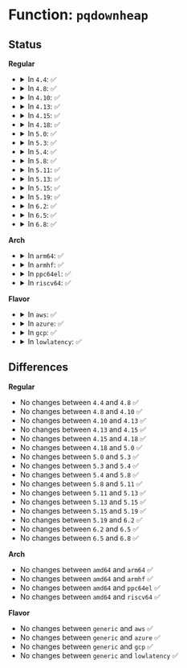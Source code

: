 # Function: <code>pqdownheap</code>

## Status
<b>Regular</b>
<ul>
<li>
<details>
<summary>In <code>4.4</code>: ✅</summary>

```c
void pqdownheap(deflate_state *s, ct_data *tree, int k);
```

**Collision:** Unique Static

**Inline:** No

**Transformation:** False

**Instances:**

```
In lib/zlib_deflate/deftree.c (ffffffff8140b740)
Location: lib/zlib_deflate/deftree.c:371
Inline: False
Direct callers:
  - lib/zlib_deflate/deftree.c:build_tree
  - lib/zlib_deflate/deftree.c:build_tree
  - lib/zlib_deflate/deftree.c:build_tree
```
**Symbols:**

```
ffffffff8140b740-ffffffff8140b838: pqdownheap (STB_LOCAL)
```
</details>
</li>
<li>
<details>
<summary>In <code>4.8</code>: ✅</summary>

```c
void pqdownheap(deflate_state *s, ct_data *tree, int k);
```

**Collision:** Unique Static

**Inline:** No

**Transformation:** False

**Instances:**

```
In lib/zlib_deflate/deftree.c (ffffffff814533f0)
Location: lib/zlib_deflate/deftree.c:371
Inline: False
Direct callers:
  - lib/zlib_deflate/deftree.c:build_tree
  - lib/zlib_deflate/deftree.c:build_tree
  - lib/zlib_deflate/deftree.c:build_tree
```
**Symbols:**

```
ffffffff814533f0-ffffffff814534e7: pqdownheap (STB_LOCAL)
```
</details>
</li>
<li>
<details>
<summary>In <code>4.10</code>: ✅</summary>

```c
void pqdownheap(deflate_state *s, ct_data *tree, int k);
```

**Collision:** Unique Static

**Inline:** No

**Transformation:** False

**Instances:**

```
In lib/zlib_deflate/deftree.c (ffffffff81471db0)
Location: lib/zlib_deflate/deftree.c:371
Inline: False
Direct callers:
  - lib/zlib_deflate/deftree.c:build_tree
  - lib/zlib_deflate/deftree.c:build_tree
  - lib/zlib_deflate/deftree.c:build_tree
```
**Symbols:**

```
ffffffff81471db0-ffffffff81471ea7: pqdownheap (STB_LOCAL)
```
</details>
</li>
<li>
<details>
<summary>In <code>4.13</code>: ✅</summary>

```c
void pqdownheap(deflate_state *s, ct_data *tree, int k);
```

**Collision:** Unique Static

**Inline:** No

**Transformation:** False

**Instances:**

```
In lib/zlib_deflate/deftree.c (ffffffff81477280)
Location: lib/zlib_deflate/deftree.c:371
Inline: False
Direct callers:
  - lib/zlib_deflate/deftree.c:build_tree
  - lib/zlib_deflate/deftree.c:build_tree
  - lib/zlib_deflate/deftree.c:build_tree
```
**Symbols:**

```
ffffffff81477280-ffffffff81477359: pqdownheap (STB_LOCAL)
```
</details>
</li>
<li>
<details>
<summary>In <code>4.15</code>: ✅</summary>

```c
void pqdownheap(deflate_state *s, ct_data *tree, int k);
```

**Collision:** Unique Static

**Inline:** No

**Transformation:** False

**Instances:**

```
In lib/zlib_deflate/deftree.c (ffffffff814a4620)
Location: lib/zlib_deflate/deftree.c:371
Inline: False
Direct callers:
  - lib/zlib_deflate/deftree.c:build_tree
  - lib/zlib_deflate/deftree.c:build_tree
  - lib/zlib_deflate/deftree.c:build_tree
```
**Symbols:**

```
ffffffff814a4620-ffffffff814a46f9: pqdownheap (STB_LOCAL)
```
</details>
</li>
<li>
<details>
<summary>In <code>4.18</code>: ✅</summary>

```c
void pqdownheap(deflate_state *s, ct_data *tree, int k);
```

**Collision:** Unique Static

**Inline:** No

**Transformation:** False

**Instances:**

```
In lib/zlib_deflate/deftree.c (ffffffff814d9a30)
Location: lib/zlib_deflate/deftree.c:371
Inline: False
Direct callers:
  - lib/zlib_deflate/deftree.c:build_tree
  - lib/zlib_deflate/deftree.c:build_tree
  - lib/zlib_deflate/deftree.c:build_tree
```
**Symbols:**

```
ffffffff814d9a30-ffffffff814d9b0a: pqdownheap (STB_LOCAL)
```
</details>
</li>
<li>
<details>
<summary>In <code>5.0</code>: ✅</summary>

```c
void pqdownheap(deflate_state *s, ct_data *tree, int k);
```

**Collision:** Unique Static

**Inline:** No

**Transformation:** False

**Instances:**

```
In lib/zlib_deflate/deftree.c (ffffffff814ee4f0)
Location: lib/zlib_deflate/deftree.c:371
Inline: False
Direct callers:
  - lib/zlib_deflate/deftree.c:build_tree
  - lib/zlib_deflate/deftree.c:build_tree
  - lib/zlib_deflate/deftree.c:build_tree
```
**Symbols:**

```
ffffffff814ee4f0-ffffffff814ee5ca: pqdownheap (STB_LOCAL)
```
</details>
</li>
<li>
<details>
<summary>In <code>5.3</code>: ✅</summary>

```c
void pqdownheap(deflate_state *s, ct_data *tree, int k);
```

**Collision:** Unique Static

**Inline:** No

**Transformation:** False

**Instances:**

```
In lib/zlib_deflate/deftree.c (ffffffff8151b2a0)
Location: lib/zlib_deflate/deftree.c:371
Inline: False
Direct callers:
  - lib/zlib_deflate/deftree.c:build_tree
  - lib/zlib_deflate/deftree.c:build_tree
  - lib/zlib_deflate/deftree.c:build_tree
```
**Symbols:**

```
ffffffff8151b2a0-ffffffff8151b37a: pqdownheap (STB_LOCAL)
```
</details>
</li>
<li>
<details>
<summary>In <code>5.4</code>: ✅</summary>

```c
void pqdownheap(deflate_state *s, ct_data *tree, int k);
```

**Collision:** Unique Static

**Inline:** No

**Transformation:** False

**Instances:**

```
In lib/zlib_deflate/deftree.c (ffffffff8153c130)
Location: lib/zlib_deflate/deftree.c:317
Inline: False
Direct callers:
  - lib/zlib_deflate/deftree.c:build_tree
  - lib/zlib_deflate/deftree.c:build_tree
  - lib/zlib_deflate/deftree.c:build_tree
```
**Symbols:**

```
ffffffff8153c130-ffffffff8153c20a: pqdownheap (STB_LOCAL)
```
</details>
</li>
<li>
<details>
<summary>In <code>5.8</code>: ✅</summary>

```c
void pqdownheap(deflate_state *s, ct_data *tree, int k);
```

**Collision:** Unique Static

**Inline:** No

**Transformation:** False

**Instances:**

```
In lib/zlib_deflate/deftree.c (ffffffff815a0760)
Location: lib/zlib_deflate/deftree.c:317
Inline: False
Direct callers:
  - lib/zlib_deflate/deftree.c:build_tree
  - lib/zlib_deflate/deftree.c:build_tree
  - lib/zlib_deflate/deftree.c:build_tree
```
**Symbols:**

```
ffffffff815a0760-ffffffff815a083d: pqdownheap (STB_LOCAL)
```
</details>
</li>
<li>
<details>
<summary>In <code>5.11</code>: ✅</summary>

```c
void pqdownheap(deflate_state *s, ct_data *tree, int k);
```

**Collision:** Unique Static

**Inline:** No

**Transformation:** False

**Instances:**

```
In lib/zlib_deflate/deftree.c (ffffffff815bc190)
Location: lib/zlib_deflate/deftree.c:317
Inline: False
Direct callers:
  - lib/zlib_deflate/deftree.c:build_tree
  - lib/zlib_deflate/deftree.c:build_tree
  - lib/zlib_deflate/deftree.c:build_tree
```
**Symbols:**

```
ffffffff815bc190-ffffffff815bc272: pqdownheap (STB_LOCAL)
```
</details>
</li>
<li>
<details>
<summary>In <code>5.13</code>: ✅</summary>

```c
void pqdownheap(deflate_state *s, ct_data *tree, int k);
```

**Collision:** Unique Static

**Inline:** No

**Transformation:** False

**Instances:**

```
In lib/zlib_deflate/deftree.c (ffffffff815c6fc0)
Location: lib/zlib_deflate/deftree.c:317
Inline: False
Direct callers:
  - lib/zlib_deflate/deftree.c:build_tree
  - lib/zlib_deflate/deftree.c:build_tree
  - lib/zlib_deflate/deftree.c:build_tree
```
**Symbols:**

```
ffffffff815c6fc0-ffffffff815c70a5: pqdownheap (STB_LOCAL)
```
</details>
</li>
<li>
<details>
<summary>In <code>5.15</code>: ✅</summary>

```c
void pqdownheap(deflate_state *s, ct_data *tree, int k);
```

**Collision:** Unique Static

**Inline:** No

**Transformation:** False

**Instances:**

```
In lib/zlib_deflate/deftree.c (ffffffff8162f6e0)
Location: lib/zlib_deflate/deftree.c:317
Inline: False
Direct callers:
  - lib/zlib_deflate/deftree.c:build_tree
  - lib/zlib_deflate/deftree.c:build_tree
  - lib/zlib_deflate/deftree.c:build_tree
```
**Symbols:**

```
ffffffff8162f6e0-ffffffff8162fc17: pqdownheap (STB_LOCAL)
```
</details>
</li>
<li>
<details>
<summary>In <code>5.19</code>: ✅</summary>

```c
void pqdownheap(deflate_state *s, ct_data *tree, int k);
```

**Collision:** Unique Static

**Inline:** No

**Transformation:** False

**Instances:**

```
In lib/zlib_deflate/deftree.c (ffffffff81701070)
Location: lib/zlib_deflate/deftree.c:317
Inline: False
Direct callers:
  - lib/zlib_deflate/deftree.c:build_tree
  - lib/zlib_deflate/deftree.c:build_tree
  - lib/zlib_deflate/deftree.c:build_tree
```
**Symbols:**

```
ffffffff81701070-ffffffff817015f3: pqdownheap (STB_LOCAL)
```
</details>
</li>
<li>
<details>
<summary>In <code>6.2</code>: ✅</summary>

```c
void pqdownheap(deflate_state *s, ct_data *tree, int k);
```

**Collision:** Unique Static

**Inline:** No

**Transformation:** False

**Instances:**

```
In lib/zlib_deflate/deftree.c (ffffffff817f3b60)
Location: lib/zlib_deflate/deftree.c:317
Inline: False
Direct callers:
  - lib/zlib_deflate/deftree.c:build_tree
  - lib/zlib_deflate/deftree.c:build_tree
  - lib/zlib_deflate/deftree.c:build_tree
```
**Symbols:**

```
ffffffff817f3b60-ffffffff817f40e3: pqdownheap (STB_LOCAL)
```
</details>
</li>
<li>
<details>
<summary>In <code>6.5</code>: ✅</summary>

```c
void pqdownheap(deflate_state *s, ct_data *tree, int k);
```

**Collision:** Unique Static

**Inline:** No

**Transformation:** False

**Instances:**

```
In lib/zlib_deflate/deftree.c (ffffffff81833f40)
Location: lib/zlib_deflate/deftree.c:317
Inline: False
Direct callers:
  - lib/zlib_deflate/deftree.c:build_tree
  - lib/zlib_deflate/deftree.c:build_tree
  - lib/zlib_deflate/deftree.c:build_tree
```
**Symbols:**

```
ffffffff81833f40-ffffffff818344c3: pqdownheap (STB_LOCAL)
```
</details>
</li>
<li>
<details>
<summary>In <code>6.8</code>: ✅</summary>

```c
void pqdownheap(deflate_state *s, ct_data *tree, int k);
```

**Collision:** Unique Static

**Inline:** No

**Transformation:** False

**Instances:**

```
In lib/zlib_deflate/deftree.c (ffffffff81885b00)
Location: lib/zlib_deflate/deftree.c:317
Inline: False
Direct callers:
  - lib/zlib_deflate/deftree.c:build_tree
  - lib/zlib_deflate/deftree.c:build_tree
  - lib/zlib_deflate/deftree.c:build_tree
```
**Symbols:**

```
ffffffff81885b00-ffffffff81886083: pqdownheap (STB_LOCAL)
```
</details>
</li>
</ul>
<b>Arch</b>
<ul>
<li>
<details>
<summary>In <code>arm64</code>: ✅</summary>

```c
void pqdownheap(deflate_state *s, ct_data *tree, int k);
```

**Collision:** Unique Static

**Inline:** No

**Transformation:** False

**Instances:**

```
In lib/zlib_deflate/deftree.c (ffff8000106488b0)
Location: lib/zlib_deflate/deftree.c:317
Inline: False
Direct callers:
  - lib/zlib_deflate/deftree.c:build_tree
  - lib/zlib_deflate/deftree.c:build_tree
  - lib/zlib_deflate/deftree.c:build_tree
```
**Symbols:**

```
ffff8000106488b0-ffff8000106489a8: pqdownheap (STB_LOCAL)
```
</details>
</li>
<li>
<details>
<summary>In <code>armhf</code>: ✅</summary>

```c
void pqdownheap(deflate_state *s, ct_data *tree, int k);
```

**Collision:** Unique Static

**Inline:** No

**Transformation:** False

**Instances:**

```
In lib/zlib_deflate/deftree.c (c07ef2ec)
Location: lib/zlib_deflate/deftree.c:317
Inline: False
Direct callers:
  - lib/zlib_deflate/deftree.c:build_tree
  - lib/zlib_deflate/deftree.c:build_tree
  - lib/zlib_deflate/deftree.c:build_tree
```
**Symbols:**

```
c07ef2ec-c07ef3f4: pqdownheap (STB_LOCAL)
```
</details>
</li>
<li>
<details>
<summary>In <code>ppc64el</code>: ✅</summary>

```c
void pqdownheap(deflate_state *s, ct_data *tree, int k);
```

**Collision:** Unique Static

**Inline:** No

**Transformation:** False

**Instances:**

```
In lib/zlib_deflate/deftree.c (c0000000007f5ec0)
Location: lib/zlib_deflate/deftree.c:317
Inline: False
Direct callers:
  - lib/zlib_deflate/deftree.c:build_tree
  - lib/zlib_deflate/deftree.c:build_tree
  - lib/zlib_deflate/deftree.c:build_tree
```
**Symbols:**

```
c0000000007f5ec0-c0000000007f6024: pqdownheap (STB_LOCAL)
```
</details>
</li>
<li>
<details>
<summary>In <code>riscv64</code>: ✅</summary>

```c
void pqdownheap(deflate_state *s, ct_data *tree, int k);
```

**Collision:** Unique Static

**Inline:** No

**Transformation:** False

**Instances:**

```
In lib/zlib_deflate/deftree.c (ffffffe00047488e)
Location: lib/zlib_deflate/deftree.c:317
Inline: False
Direct callers:
  - lib/zlib_deflate/deftree.c:build_tree
  - lib/zlib_deflate/deftree.c:build_tree
  - lib/zlib_deflate/deftree.c:build_tree
```
**Symbols:**

```
ffffffe00047488e-ffffffe00047497c: pqdownheap (STB_LOCAL)
```
</details>
</li>
</ul>
<b>Flavor</b>
<ul>
<li>
<details>
<summary>In <code>aws</code>: ✅</summary>

```c
void pqdownheap(deflate_state *s, ct_data *tree, int k);
```

**Collision:** Unique Static

**Inline:** No

**Transformation:** False

**Instances:**

```
In lib/zlib_deflate/deftree.c (ffffffff81534710)
Location: lib/zlib_deflate/deftree.c:317
Inline: False
Direct callers:
  - lib/zlib_deflate/deftree.c:build_tree
  - lib/zlib_deflate/deftree.c:build_tree
  - lib/zlib_deflate/deftree.c:build_tree
```
**Symbols:**

```
ffffffff81534710-ffffffff815347ea: pqdownheap (STB_LOCAL)
```
</details>
</li>
<li>
<details>
<summary>In <code>azure</code>: ✅</summary>

```c
void pqdownheap(deflate_state *s, ct_data *tree, int k);
```

**Collision:** Unique Static

**Inline:** No

**Transformation:** False

**Instances:**

```
In lib/zlib_deflate/deftree.c (ffffffff815249f0)
Location: lib/zlib_deflate/deftree.c:317
Inline: False
Direct callers:
  - lib/zlib_deflate/deftree.c:build_tree
  - lib/zlib_deflate/deftree.c:build_tree
  - lib/zlib_deflate/deftree.c:build_tree
```
**Symbols:**

```
ffffffff815249f0-ffffffff81524aca: pqdownheap (STB_LOCAL)
```
</details>
</li>
<li>
<details>
<summary>In <code>gcp</code>: ✅</summary>

```c
void pqdownheap(deflate_state *s, ct_data *tree, int k);
```

**Collision:** Unique Static

**Inline:** No

**Transformation:** False

**Instances:**

```
In lib/zlib_deflate/deftree.c (ffffffff81530450)
Location: lib/zlib_deflate/deftree.c:317
Inline: False
Direct callers:
  - lib/zlib_deflate/deftree.c:build_tree
  - lib/zlib_deflate/deftree.c:build_tree
  - lib/zlib_deflate/deftree.c:build_tree
```
**Symbols:**

```
ffffffff81530450-ffffffff8153052a: pqdownheap (STB_LOCAL)
```
</details>
</li>
<li>
<details>
<summary>In <code>lowlatency</code>: ✅</summary>

```c
void pqdownheap(deflate_state *s, ct_data *tree, int k);
```

**Collision:** Unique Static

**Inline:** No

**Transformation:** False

**Instances:**

```
In lib/zlib_deflate/deftree.c (ffffffff8154a280)
Location: lib/zlib_deflate/deftree.c:317
Inline: False
Direct callers:
  - lib/zlib_deflate/deftree.c:build_tree
  - lib/zlib_deflate/deftree.c:build_tree
  - lib/zlib_deflate/deftree.c:build_tree
```
**Symbols:**

```
ffffffff8154a280-ffffffff8154a35a: pqdownheap (STB_LOCAL)
```
</details>
</li>
</ul>

## Differences
<b>Regular</b>
<ul>
<li>
No changes between <code>4.4</code> and <code>4.8</code> ✅
</li>
<li>
No changes between <code>4.8</code> and <code>4.10</code> ✅
</li>
<li>
No changes between <code>4.10</code> and <code>4.13</code> ✅
</li>
<li>
No changes between <code>4.13</code> and <code>4.15</code> ✅
</li>
<li>
No changes between <code>4.15</code> and <code>4.18</code> ✅
</li>
<li>
No changes between <code>4.18</code> and <code>5.0</code> ✅
</li>
<li>
No changes between <code>5.0</code> and <code>5.3</code> ✅
</li>
<li>
No changes between <code>5.3</code> and <code>5.4</code> ✅
</li>
<li>
No changes between <code>5.4</code> and <code>5.8</code> ✅
</li>
<li>
No changes between <code>5.8</code> and <code>5.11</code> ✅
</li>
<li>
No changes between <code>5.11</code> and <code>5.13</code> ✅
</li>
<li>
No changes between <code>5.13</code> and <code>5.15</code> ✅
</li>
<li>
No changes between <code>5.15</code> and <code>5.19</code> ✅
</li>
<li>
No changes between <code>5.19</code> and <code>6.2</code> ✅
</li>
<li>
No changes between <code>6.2</code> and <code>6.5</code> ✅
</li>
<li>
No changes between <code>6.5</code> and <code>6.8</code> ✅
</li>
</ul>
<b>Arch</b>
<ul>
<li>
No changes between <code>amd64</code> and <code>arm64</code> ✅
</li>
<li>
No changes between <code>amd64</code> and <code>armhf</code> ✅
</li>
<li>
No changes between <code>amd64</code> and <code>ppc64el</code> ✅
</li>
<li>
No changes between <code>amd64</code> and <code>riscv64</code> ✅
</li>
</ul>
<b>Flavor</b>
<ul>
<li>
No changes between <code>generic</code> and <code>aws</code> ✅
</li>
<li>
No changes between <code>generic</code> and <code>azure</code> ✅
</li>
<li>
No changes between <code>generic</code> and <code>gcp</code> ✅
</li>
<li>
No changes between <code>generic</code> and <code>lowlatency</code> ✅
</li>
</ul>
